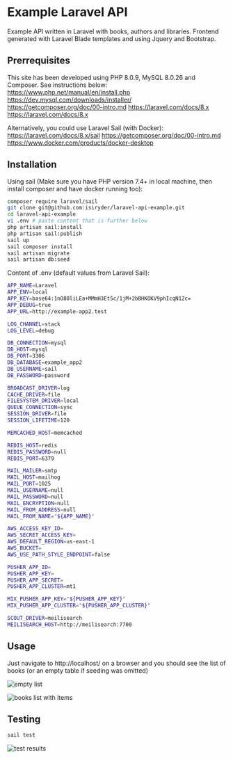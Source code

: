 # Example Laravel API

Example API written in Laravel with books, authors and libraries. Frontend generated with Laravel Blade templates and using Jquery and Bootstrap.

## Prerrequisites

This site has been developed using PHP 8.0.9, MySQL 8.0.26 and Composer. See instructions below:
https://www.php.net/manual/en/install.php
https://dev.mysql.com/downloads/installer/
https://getcomposer.org/doc/00-intro.md
https://laravel.com/docs/8.x
https://laravel.com/docs/8.x

Alternatively, you could use Laravel Sail (with Docker):
https://laravel.com/docs/8.x/sail
https://getcomposer.org/doc/00-intro.md
https://www.docker.com/products/docker-desktop


## Installation

Using sail (Make sure you have PHP version 7.4+ in local machine, then install composer and have docker running too):

```bash
composer require laravel/sail
git clone git@github.com:isiryder/laravel-api-example.git
cd laravel-api-example
vi .env # paste content that is further below
php artisan sail:install
php artisan sail:publish
sail up
sail composer install
sail artisan migrate
sail artisan db:seed 
```


Content of .env (default values from Laravel Sail):
```bash
APP_NAME=Laravel
APP_ENV=local
APP_KEY=base64:1nO80liLEa+MMmH3Et5c/1jM+2bBHKOKV9phIcqN12c=
APP_DEBUG=true
APP_URL=http://example-app2.test

LOG_CHANNEL=stack
LOG_LEVEL=debug

DB_CONNECTION=mysql
DB_HOST=mysql
DB_PORT=3306
DB_DATABASE=example_app2
DB_USERNAME=sail
DB_PASSWORD=password

BROADCAST_DRIVER=log
CACHE_DRIVER=file
FILESYSTEM_DRIVER=local
QUEUE_CONNECTION=sync
SESSION_DRIVER=file
SESSION_LIFETIME=120

MEMCACHED_HOST=memcached

REDIS_HOST=redis
REDIS_PASSWORD=null
REDIS_PORT=6379

MAIL_MAILER=smtp
MAIL_HOST=mailhog
MAIL_PORT=1025
MAIL_USERNAME=null
MAIL_PASSWORD=null
MAIL_ENCRYPTION=null
MAIL_FROM_ADDRESS=null
MAIL_FROM_NAME="${APP_NAME}"

AWS_ACCESS_KEY_ID=
AWS_SECRET_ACCESS_KEY=
AWS_DEFAULT_REGION=us-east-1
AWS_BUCKET=
AWS_USE_PATH_STYLE_ENDPOINT=false

PUSHER_APP_ID=
PUSHER_APP_KEY=
PUSHER_APP_SECRET=
PUSHER_APP_CLUSTER=mt1

MIX_PUSHER_APP_KEY="${PUSHER_APP_KEY}"
MIX_PUSHER_APP_CLUSTER="${PUSHER_APP_CLUSTER}"

SCOUT_DRIVER=meilisearch
MEILISEARCH_HOST=http://meilisearch:7700
```


## Usage

Just navigate to http://localhost/ on a browser and you should see the list of books (or an empty table if seeding was omitted)

![empty list](https://user-images.githubusercontent.com/389952/131696960-177b9f28-704a-463a-88ad-1627099baaae.png)

![books list with items](https://user-images.githubusercontent.com/389952/131696951-ef3c7a43-3232-44f1-b988-3ce2c4ac63cf.png)


## Testing

```bash
sail test 
```

![test results](https://user-images.githubusercontent.com/389952/131701639-9fd4a539-2cf8-4589-973e-bbd68551de41.png)

